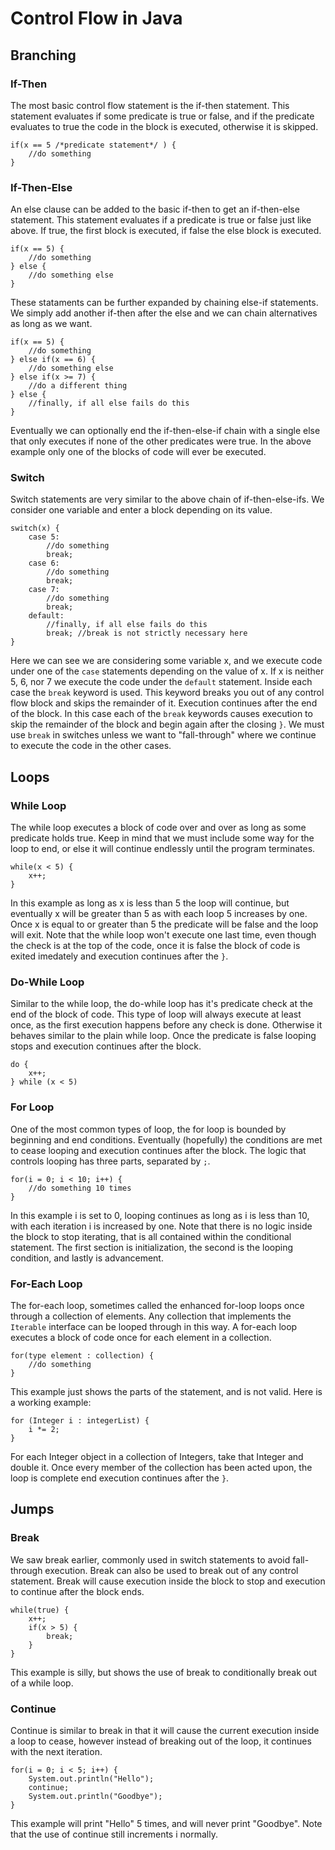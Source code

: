 # Control Flow in Java
## Branching
### If-Then
The most basic control flow statement is the if-then statement. This statement evaluates if some predicate is true or false, and if the predicate evaluates to true the code in the block is executed, otherwise it is skipped.
```
if(x == 5 /*predicate statement*/ ) {
    //do something
}
```

### If-Then-Else
An else clause can be added to the basic if-then to get an if-then-else statement. This statement evaluates if a predicate is true or false just like above. If true, the first block is executed, if false the else block is executed.
```
if(x == 5) {
    //do something
} else {
    //do something else
}
```
These stataments can be further expanded by chaining else-if statements. We simply add another if-then after the else and we can chain alternatives as long as we want.
```
if(x == 5) {
    //do something
} else if(x == 6) {
    //do something else
} else if(x >= 7) {
    //do a different thing
} else {
    //finally, if all else fails do this
}
```
Eventually we can optionally end the if-then-else-if chain with a single else that only executes if none of the other predicates were true. In the above example only one of the blocks of code will ever be executed.

### Switch
Switch statements are very similar to the above chain of if-then-else-ifs. We consider one variable and enter a block depending on its value.
```
switch(x) {
    case 5:
        //do something
        break;
    case 6:
        //do something
        break;
    case 7:
        //do something
        break;
    default:
        //finally, if all else fails do this
        break; //break is not strictly necessary here
}
```
Here we can see we are considering some variable x, and we execute code under one of the `case` statements depending on the value of x. If x is neither 5, 6, nor 7 we execute the code under the `default` statement. Inside each case the `break` keyword is used. This keyword breaks you out of any control flow block and skips the remainder of it. Execution continues after the end of the block. In this case each of the `break` keywords causes execution to skip the remainder of the block and begin again after the closing `}`. We must use `break` in switches unless we want to "fall-through" where we continue to execute the code in the other cases.

## Loops
### While Loop
The while loop executes a block of code over and over as long as some predicate holds true. Keep in mind that we must include some way for the loop to end, or else it will continue endlessly until the program terminates.
```
while(x < 5) {
    x++;
}
```
In this example as long as x is less than 5 the loop will continue, but eventually x will be greater than 5 as with each loop 5 increases by one. Once x is equal to or greater than 5 the predicate will be false and the loop will exit. Note that the while loop won't execute one last time, even though the check is at the top of the code, once it is false the block of code is exited imedately and execution continues after the `}`.

### Do-While Loop
Similar to the while loop, the do-while loop has it's predicate check at the end of the block of code. This type of loop will always execute at least once, as the first execution happens before any check is done. Otherwise it behaves similar to the plain while loop. Once the predicate is false looping stops and execution continues after the block.
```
do {
    x++;
} while (x < 5)
```

### For Loop
One of the most common types of loop, the for loop is bounded by beginning and end conditions. Eventually (hopefully) the conditions are met to cease looping and execution continues after the block. The logic that controls looping has three parts, separated by `;`. 
```
for(i = 0; i < 10; i++) {
    //do something 10 times
}
```
In this example i is set to 0, looping continues as long as i is less than 10, with each iteration i is increased by one. Note that there is no logic inside the block to stop iterating, that is all contained within the conditional statement. The first section is initialization, the second is the looping condition, and lastly is advancement.

### For-Each Loop
The for-each loop, sometimes called the enhanced for-loop loops once through a collection of elements. Any collection that implements the `Iterable` interface can be looped through in this way. A for-each loop executes a block of code once for each element in a collection.
```
for(type element : collection) {
    //do something
}
```
This example just shows the parts of the statement, and is not valid. Here is a working example:
```
for (Integer i : integerList) {
    i *= 2;
}
```
For each Integer object in a collection of Integers, take that Integer and double it. Once every member of the collection has been acted upon, the loop is complete end execution continues after the `}`.

## Jumps
### Break
We saw break earlier, commonly used in switch statements to avoid fall-through execution. Break can also be used to break out of any control statement. Break will cause execution inside the block to stop and execution to continue after the block ends.
```
while(true) {
    x++;
    if(x > 5) {
        break;
    }
}
```
This example is silly, but shows the use of break to conditionally break out of a while loop.

### Continue
Continue is similar to break in that it will cause the current execution inside a loop to cease, however instead of breaking out of the loop, it continues with the next iteration.
```
for(i = 0; i < 5; i++) {
    System.out.println("Hello");
    continue;
    System.out.println("Goodbye");
}
```
This example will print "Hello" 5 times, and will never print "Goodbye". Note that the use of continue still increments i normally.

